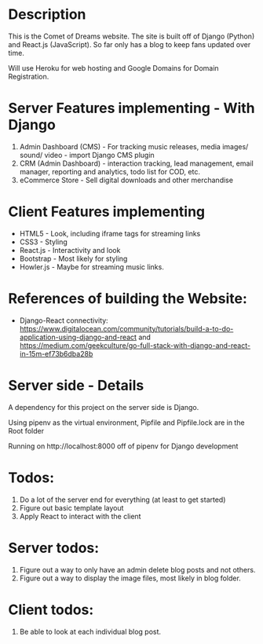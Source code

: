 # Description
This is the Comet of Dreams website.  The site is built off of Django (Python) and React.js (JavaScript).  So far only has a blog to keep fans updated over time.

Will use Heroku for web hosting and Google Domains for Domain Registration.

# Server Features implementing - With Django
1. Admin Dashboard (CMS) - For tracking music releases, media images/ sound/ video - import Django CMS plugin
2. CRM (Admin Dashboard) - interaction tracking, lead management, email manager, reporting and analytics, todo list for COD, etc.
3. eCommerce Store - Sell digital downloads and other merchandise

# Client Features implementing
- HTML5 - Look, including iframe tags for streaming links
- CSS3 - Styling
- React.js - Interactivity and look
- Bootstrap - Most likely for styling
- Howler.js - Maybe for streaming music links.

# References of building the Website:
- Django-React connectivity: https://www.digitalocean.com/community/tutorials/build-a-to-do-application-using-django-and-react and https://medium.com/geekculture/go-full-stack-with-django-and-react-in-15m-ef73b6dba28b

# Server side - Details
A dependency for this project on the server side is Django.

Using pipenv as the virtual environment, Pipfile and Pipfile.lock are in the Root folder

Running on http://localhost:8000 off of pipenv for Django development

# Todos:
1. Do a lot of the server end for everything (at least to get started)
2. Figure out basic template layout
3. Apply React to interact with the client

# Server todos:
1. Figure out a way to only have an admin delete blog posts and not others.
2. Figure out a way to display the image files, most likely in blog folder.

# Client todos:
1. Be able to look at each individual blog post.
